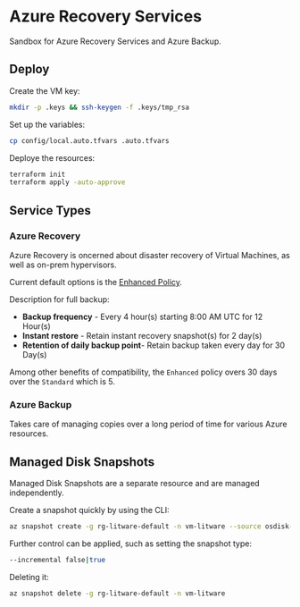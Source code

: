 # Azure Recovery Services

Sandbox for Azure Recovery Services and Azure Backup.

## Deploy

Create the VM key:

```sh
mkdir -p .keys && ssh-keygen -f .keys/tmp_rsa
```

Set up the variables:

```sh
cp config/local.auto.tfvars .auto.tfvars
```

Deploye the resources:

```sh
terraform init
terraform apply -auto-approve
```

## Service Types

### Azure Recovery

Azure Recovery is oncerned about disaster recovery of Virtual Machines, as well as on-prem hypervisors.

Current default options is the [Enhanced Policy](https://learn.microsoft.com/en-us/azure/backup/backup-azure-vms-enhanced-policy?tabs=azure-portal).

Description for full backup:

- **Backup frequency** - Every 4 hour(s) starting 8:00 AM UTC for 12 Hour(s)
- **Instant restore** - Retain instant recovery snapshot(s) for 2 day(s)
- **Retention of daily backup point**- Retain backup taken every day for 30 Day(s)

Among other benefits of compatibility, the `Enhanced` policy overs 30 days over the `Standard` which is 5.

### Azure Backup

Takes care of managing copies over a long period of time for various Azure resources.

## Managed Disk Snapshots

Managed Disk Snapshots are a separate resource and are managed independently.

Create a snapshot quickly by using the CLI:

```sh
az snapshot create -g rg-litware-default -n vm-litware --source osdisk-litware --sku Standard_LRS
```

Further control can be applied, such as setting the snapshot type:

```sh
--incremental false|true
```

Deleting it:

```sh
az snapshot delete -g rg-litware-default -n vm-litware
```
